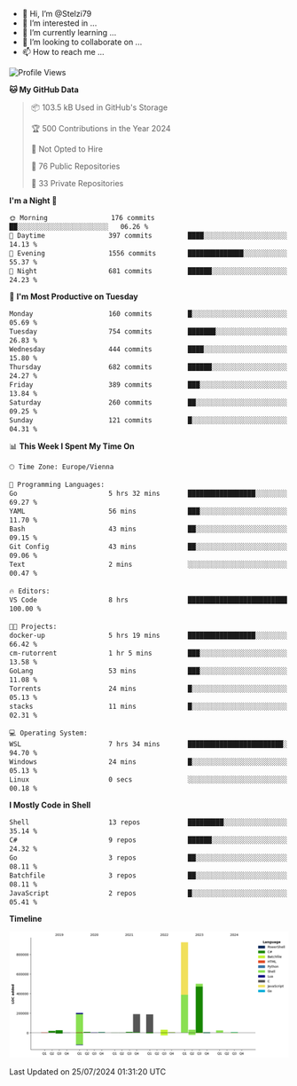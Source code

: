 - 👋 Hi, I’m @Stelzi79
- 👀 I’m interested in ...
- 🌱 I’m currently learning ...
- 💞️ I’m looking to collaborate on ...
- 📫 How to reach me ...

<!--START_SECTION:waka-->
![Profile Views](http://img.shields.io/badge/Profile%20Views-0-blue)

**🐱 My GitHub Data** 

> 📦 103.5 kB Used in GitHub's Storage 
 > 
> 🏆 500 Contributions in the Year 2024
 > 
> 🚫 Not Opted to Hire
 > 
> 📜 76 Public Repositories 
 > 
> 🔑 33 Private Repositories 
 > 
**I'm a Night 🦉** 

```text
🌞 Morning                176 commits         ██░░░░░░░░░░░░░░░░░░░░░░░   06.26 % 
🌆 Daytime                397 commits         ████░░░░░░░░░░░░░░░░░░░░░   14.13 % 
🌃 Evening                1556 commits        ██████████████░░░░░░░░░░░   55.37 % 
🌙 Night                  681 commits         ██████░░░░░░░░░░░░░░░░░░░   24.23 % 
```
📅 **I'm Most Productive on Tuesday** 

```text
Monday                   160 commits         █░░░░░░░░░░░░░░░░░░░░░░░░   05.69 % 
Tuesday                  754 commits         ███████░░░░░░░░░░░░░░░░░░   26.83 % 
Wednesday                444 commits         ████░░░░░░░░░░░░░░░░░░░░░   15.80 % 
Thursday                 682 commits         ██████░░░░░░░░░░░░░░░░░░░   24.27 % 
Friday                   389 commits         ███░░░░░░░░░░░░░░░░░░░░░░   13.84 % 
Saturday                 260 commits         ██░░░░░░░░░░░░░░░░░░░░░░░   09.25 % 
Sunday                   121 commits         █░░░░░░░░░░░░░░░░░░░░░░░░   04.31 % 
```


📊 **This Week I Spent My Time On** 

```text
🕑︎ Time Zone: Europe/Vienna

💬 Programming Languages: 
Go                       5 hrs 32 mins       █████████████████░░░░░░░░   69.27 % 
YAML                     56 mins             ███░░░░░░░░░░░░░░░░░░░░░░   11.70 % 
Bash                     43 mins             ██░░░░░░░░░░░░░░░░░░░░░░░   09.15 % 
Git Config               43 mins             ██░░░░░░░░░░░░░░░░░░░░░░░   09.06 % 
Text                     2 mins              ░░░░░░░░░░░░░░░░░░░░░░░░░   00.47 % 

🔥 Editors: 
VS Code                  8 hrs               █████████████████████████   100.00 % 

🐱‍💻 Projects: 
docker-up                5 hrs 19 mins       █████████████████░░░░░░░░   66.42 % 
cm-rutorrent             1 hr 5 mins         ███░░░░░░░░░░░░░░░░░░░░░░   13.58 % 
GoLang                   53 mins             ███░░░░░░░░░░░░░░░░░░░░░░   11.08 % 
Torrents                 24 mins             █░░░░░░░░░░░░░░░░░░░░░░░░   05.13 % 
stacks                   11 mins             █░░░░░░░░░░░░░░░░░░░░░░░░   02.31 % 

💻 Operating System: 
WSL                      7 hrs 34 mins       ████████████████████████░   94.70 % 
Windows                  24 mins             █░░░░░░░░░░░░░░░░░░░░░░░░   05.13 % 
Linux                    0 secs              ░░░░░░░░░░░░░░░░░░░░░░░░░   00.18 % 
```

**I Mostly Code in Shell** 

```text
Shell                    13 repos            █████████░░░░░░░░░░░░░░░░   35.14 % 
C#                       9 repos             ██████░░░░░░░░░░░░░░░░░░░   24.32 % 
Go                       3 repos             ██░░░░░░░░░░░░░░░░░░░░░░░   08.11 % 
Batchfile                3 repos             ██░░░░░░░░░░░░░░░░░░░░░░░   08.11 % 
JavaScript               2 repos             █░░░░░░░░░░░░░░░░░░░░░░░░   05.41 % 
```



**Timeline**

![Lines of Code chart](https://raw.githubusercontent.com/Stelzi79/Stelzi79/main/assets/bar_graph.png)


 Last Updated on 25/07/2024 01:31:20 UTC
<!--END_SECTION:waka-->

<!---
Stelzi79/Stelzi79 is a ✨ special ✨ repository because its `README.md` (this file) appears on your GitHub profile.
You can click the Preview link to take a look at your changes.
--->
